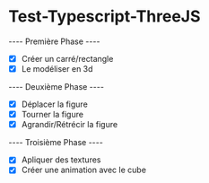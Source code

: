 # Test-Typescript-ThreeJS

---- Première Phase ----

- [X] Créer un carré/rectangle
- [X] Le modéliser en 3d

---- Deuxième Phase ----

- [X] Déplacer la figure
- [X] Tourner la figure
- [X] Agrandir/Rétrécir la figure

---- Troisième Phase ----

- [X] Apliquer des textures
- [X] Créer une animation avec le cube
